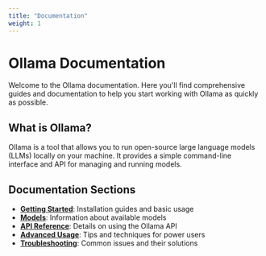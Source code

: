 ```yaml
---
title: "Documentation"
weight: 1
---
```


# Ollama Documentation

Welcome to the Ollama documentation. Here you'll find comprehensive guides and documentation to help you start working with Ollama as quickly as possible.

## What is Ollama?

Ollama is a tool that allows you to run open-source large language models (LLMs) locally on your machine. It provides a simple command-line interface and API for managing and running models.

## Documentation Sections

- **[Getting Started](/docs/getting-started/)**: Installation guides and basic usage
- **[Models](/docs/models/)**: Information about available models
- **[API Reference](/docs/api/)**: Details on using the Ollama API
- **[Advanced Usage](/docs/advanced/)**: Tips and techniques for power users
- **[Troubleshooting](/docs/troubleshooting/)**: Common issues and their solutions